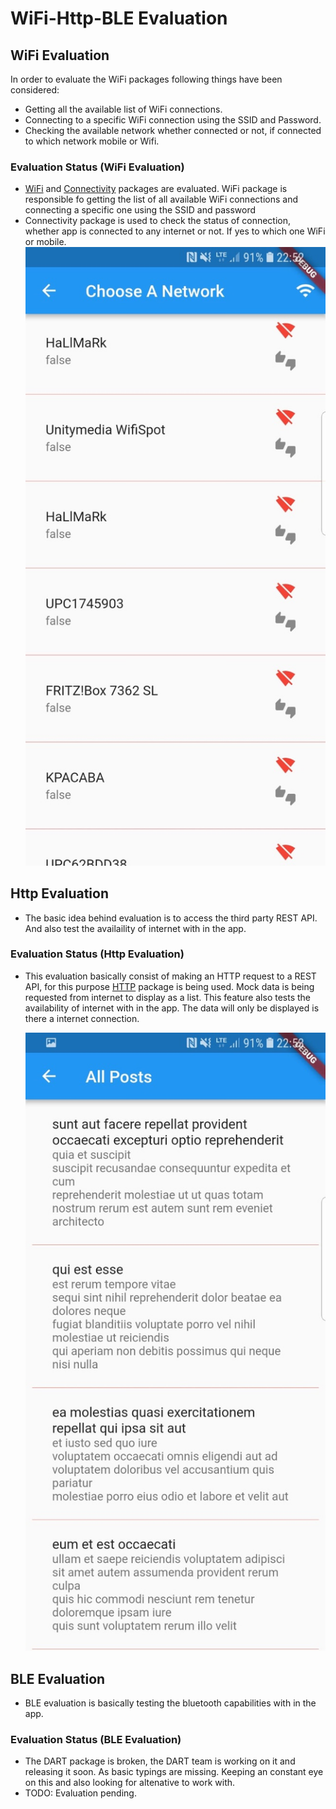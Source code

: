 # WiFi-Http-BLE Evaluation

## WiFi Evaluation

In order to evaluate the WiFi packages following things have been considered:

- Getting all the available list of WiFi connections.
- Connecting to a specific WiFi connection using the SSID and Password.
- Checking the available network whether connected or not, if connected to which network mobile or Wifi.

### Evaluation Status (WiFi Evaluation)

- [WiFi](https://pub.dartlang.org/packages/wifi) and [Connectivity](https://pub.dartlang.org/packages/connectivity) packages are evaluated. WiFi package is responsible fo getting the list of all available WiFi connections and connecting a specific one using the SSID and password
- Connectivity package is used to check the status of connection, whether app is connected to any internet or not. If yes to which one WiFi or mobile.
  ![Image](https://raw.githubusercontent.com/amittkSharma/flutter_app/develop/documents/images/app_wifi_connections_list_sample.jpg)

## Http Evaluation

- The basic idea behind evaluation is to access the third party REST API. And also test the availaility of internet with in the app.

### Evaluation Status (Http Evaluation)

- This evaluation basically consist of making an HTTP request to a REST API, for this purpose [HTTP](https://pub.dartlang.org/packages/http) package is being used. Mock data is being requested from internet to display as a list. This feature also tests the availability of internet with in the app. The data will only be displayed is there a internet connection.

  ![Image](https://raw.githubusercontent.com/amittkSharma/flutter_app/develop/documents/images/app_http_rest_api_sample.jpg)

## BLE Evaluation

- BLE evaluation is basically testing the bluetooth capabilities with in the app.

### Evaluation Status (BLE Evaluation)

- The DART package is broken, the DART team is working on it and releasing it soon. As basic typings are missing. Keeping an constant eye on this and also looking for altenative to work with.
- TODO: Evaluation pending.
